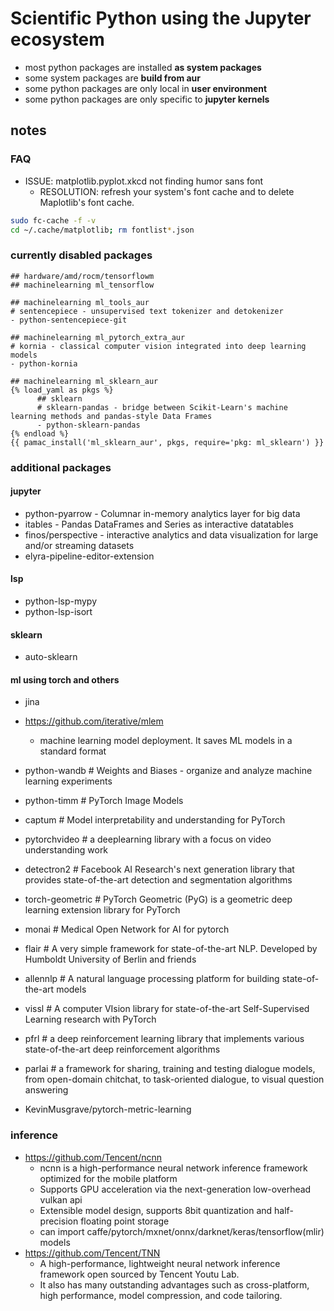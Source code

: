 # Scientific Python using the Jupyter ecosystem

+ most python packages are installed **as system packages**
+ some system packages are **build from aur**
+ some python packages are only local in **user environment**
+ some python packages are only specific to **jupyter kernels**

## notes

### FAQ

+ ISSUE: matplotlib.pyplot.xkcd not finding humor sans font
  + RESOLUTION: refresh your system's font cache and to delete Maplotlib's font cache.
```sh
sudo fc-cache -f -v
cd ~/.cache/matplotlib; rm fontlist*.json
```

### currently disabled packages
```
## hardware/amd/rocm/tensorflowm
## machinelearning ml_tensorflow

## machinelearning ml_tools_aur
# sentencepiece - unsupervised text tokenizer and detokenizer
- python-sentencepiece-git

## machinelearning ml_pytorch_extra_aur
# kornia - classical computer vision integrated into deep learning models
- python-kornia

## machinelearning ml_sklearn_aur
{% load_yaml as pkgs %}
      ## sklearn
      # sklearn-pandas - bridge between Scikit-Learn's machine learning methods and pandas-style Data Frames
      - python-sklearn-pandas
{% endload %}
{{ pamac_install('ml_sklearn_aur', pkgs, require='pkg: ml_sklearn') }}
```

### additional packages
#### jupyter
+ python-pyarrow - Columnar in-memory analytics layer for big data
+ itables - Pandas DataFrames and Series as interactive datatables
+ finos/perspective - interactive analytics and data visualization for large and/or streaming datasets
+ elyra-pipeline-editor-extension

#### lsp
+ python-lsp-mypy
+ python-lsp-isort

#### sklearn
+ auto-sklearn

#### ml using torch and others
+ jina
+ https://github.com/iterative/mlem
    + machine learning model deployment. It saves ML models in a standard format

+ python-wandb      # Weights and Biases - organize and analyze machine learning experiments
+ python-timm       # PyTorch Image Models
+ captum            # Model interpretability and understanding for PyTorch

+ pytorchvideo      # a deeplearning library with a focus on video understanding work
+ detectron2        # Facebook AI Research's next generation library that provides state-of-the-art detection and segmentation algorithms
+ torch-geometric   # PyTorch Geometric (PyG) is a geometric deep learning extension library for PyTorch
+ monai             # Medical Open Network for AI for pytorch
+ flair             # A very simple framework for state-of-the-art NLP. Developed by Humboldt University of Berlin and friends
+ allennlp          # A natural language processing platform for building state-of-the-art models
+ vissl             # A computer VIsion library for state-of-the-art Self-Supervised Learning research with PyTorch
+ pfrl              # a deep reinforcement learning library that implements various state-of-the-art deep reinforcement algorithms
+ parlai            # a framework for sharing, training and testing dialogue models, from open-domain chitchat, to task-oriented dialogue, to visual question answering
+ KevinMusgrave/pytorch-metric-learning


### inference
+ https://github.com/Tencent/ncnn
    + ncnn is a high-performance neural network inference framework optimized for the mobile platform
    + Supports GPU acceleration via the next-generation low-overhead vulkan api
    + Extensible model design, supports 8bit quantization and half-precision floating point storage
    + can import caffe/pytorch/mxnet/onnx/darknet/keras/tensorflow(mlir) models
+ https://github.com/Tencent/TNN
    + A high-performance, lightweight neural network inference framework open sourced by Tencent Youtu Lab.
    + It also has many outstanding advantages such as cross-platform, high performance, model compression, and code tailoring.
